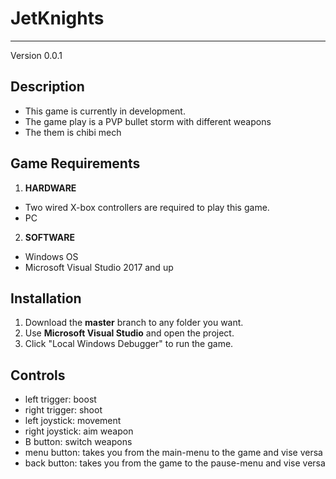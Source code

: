 # JetKnights
---

Version 0.0.1

## Description

* This game is currently in development.
* The game play is a PVP bullet storm with different weapons
* The them is chibi mech

## Game Requirements

1. **HARDWARE**
* Two wired X-box controllers are required to play this game.
* PC

2. **SOFTWARE**
* Windows OS
* Microsoft Visual Studio 2017 and up


## Installation

1. Download the **master** branch to any folder you want.
2. Use **Microsoft Visual Studio** and open the project.
3. Click "Local Windows Debugger" to run the game.

## Controls

* left trigger: boost
* right trigger: shoot
* left joystick: movement
* right joystick: aim weapon
* B button: switch weapons
* menu button: takes you from the main-menu to the game and vise versa
* back button: takes you from the game to the pause-menu and vise versa

